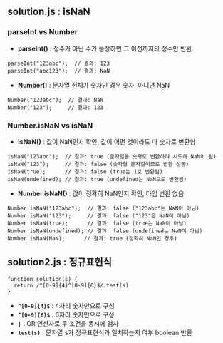 ## solution.js : isNaN

### parseInt vs Number

- <b>parseInt()</b> : 정수가 아닌 수가 등장하면 그 이전까지의 정수만 반환
```
parseInt("123abc");  // 결과: 123
parseInt("abc123");  // 결과: NaN
```

- <b>Number()</b> : 문자열 전체가 숫자인 경우 숫자, 아니면 NaN
```
Number("123abc");  // 결과: NaN
Number("123");     // 결과: 123
```

### Number.isNaN vs isNaN

- <b>isNaN()</b> : 값이 NaN인지 확인, 값이 어떤 것이라도 다 숫자로 변환함
```
isNaN("123abc");  // 결과: true (문자열을 숫자로 변환하려 시도해 NaN이 됨)
isNaN("123");     // 결과: false (숫자형 문자열이므로 변환 성공)
isNaN(true);      // 결과: false (true는 1로 변환됨)
isNaN(undefined); // 결과: true (undefined는 NaN으로 변환됨)
```

- <b>Number.isNaN()</b> : 값이 정확히 NaN인지 확인, 타입 변환 없음
```
Number.isNaN("123abc");  // 결과: false ("123abc"는 NaN이 아님)
Number.isNaN("123");     // 결과: false ("123"은 NaN이 아님)
Number.isNaN(true);      // 결과: false (true는 NaN이 아님)
Number.isNaN(undefined); // 결과: false (undefined는 NaN이 아님)
Number.isNaN(NaN);      // 결과: true (정확히 NaN인 경우)
```

## solution2.js : 정규표현식
```
function solution(s) {
  return /^[0-9]{4}^[0-9]{6}$/.test(s)
}
```

- <b>`^[0-9]{4}$`</b> : 4자리 숫자만으로 구성
- <b>`^[0-9]{6}$`</b> : 6자리 숫자만으로 구성
- <b>`|`</b> : OR 연산자로 두 조건을 동시에 검사
- <b>`test(s)`</b> : 문자열 s가 정규표현식과 일치하는지 여부 boolean 반환